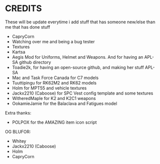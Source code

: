 # CREDITS
These will be update everytime i add stuff that has someone new/else than me that has done stuff

- CapryCorn
 - Watching over me and being a bug tester
 - Textures
- Kartsa
- Aegis Mod for Uniforms, Helmet and Weapons. And for having an APL-SA github directory
- Toadie2k, for having an open-source github, and making her stuff APL-SA
- Mac and Task Force Canada for C7 models
- Tuuttipingu for RK62M2 and RK62 models
- Holm for MPT55 and vehicle textures
- Jackx2210 (Caboose) for SPC Vest config template and some textures
- WitheredMaple for K2 and K2C1 weapons
- OokamieJamie for the Balaclava and Fatigues model

Extra thanks:

- POLPOX for the AMAZING item icon script

OG BLUFOR:
- Whitey
- Jackx2210 (Caboose)
- Holm
- CapryCorn